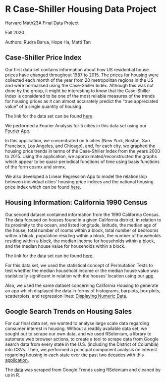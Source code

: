 # R Case-Shiller Housing Data Project

Harvard Math23A Final Data Project

Fall 2020

Authors: Rudra Barua, Hope Ha, Matti Tan

## Case-Shiller Price Index
Our first data set contains information about how US residential house prices have changed throughout 1987 to 2015. The prices for housing were collected each month of the year from 20 metropolitan regions in the US and were normalised using the Case-Shiller Index. Although this was not done by the group, it might be interesting to know that the Case-Shiller Index is considered to be one of the most reliable measures of the trends for housing prices as it can almost accurately predict the “true appreciated value” of a single quantity of housing.

The link for the data set can be found [here](https://datahub.io/core/house-prices-us).

We performed a Fourier Analysis for 5 cities in this data set using our [Fourier App](https://mattitan.shinyapps.io/FourierRDataProject/).

In this application, we concentrated on 5 cities (New York, Boston, San Francisco, Los Angeles, and Chicago), and, for each city, we graphed the housing price trends in terms of the Case-Shiller Index from the years 2000 to 2015. Using the application, we approximated/reconstructed the graphs which appear to be quasi-periodical functions of time using basis functions of the form cosmx and sinmx.

We also developed a Linear Regression App to model the relationship between individual cities' housing price indices and the national housing price index which can be found [here](https://hopeha.shinyapps.io/RProjectLinReg/).


## Housing Information: California 1990 Census
Our second dataset contained information from the 1990 California Census. The data focused on houses found in a given California district, in relation to its proximity to the ocean, and listed longitude, latitude, the median age of the house, total number of rooms within a block, total number of bedrooms within a block, population residing within a block, the number of households residing within a block, the median income for households within a block, and the median house value for households within a block.

The link for the data set can be found [here](https://www.kaggle.com/camnugent/california-housing-prices).

For this data set, we used the statistical concept of Permutation Tests to test whether the median household income or the median house value was statistically significant in relation with the houses’ location using our [app](https://hopeha.shinyapps.io/RProjectPermTest/).

Also, we used the same dataset concerning California Housing to generate an app which displayed the data in forms of histograms, barplots, box plots, scatterplots, and regression lines: [Displaying Numeric Data](https://hopeha.shinyapps.io/RProjectNumericDisplay/).


## Google Search Trends on Housing Sales
For our final data set, we wanted to analyse large scale data regarding consumer interest in housing. Without a readily available data set, we sought out to scrape our own data, and we used RSelenium, a library to automate web browser actions, to create a tool to scrape data from Google search data from every state in the U.S. (including the District of Columbia) into CSVs. Then, we performed a principal component analysis on interest regarding housing in each state over the past two decades with this [application](https://rudrabarua.shinyapps.io/HousingPCAnalysis/?fbclid=IwAR1tnPnAIaUkQHPLMurhEnCzB3rUl6Q6W_JXZeWwe4SpaaDayF56-o9TgHs).

The [data](https://trends.google.com/) was scraped from Google Trends using RSelenium and cleaned by us in R.

